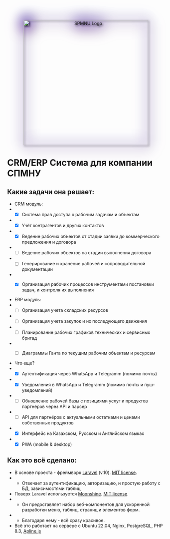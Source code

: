 <p align="center"><a style="filter: drop-shadow(0px -10px 20px blue) drop-shadow(0px 10px 20px #9004db) drop-shadow(3px 3px 3px black);" href="https://crm.spmnu.kz" target="_blank"><img src="https://crm.spmnu.kz/vendor/moonshine/logo_spmnu_big.png" width="400" alt="SPMNU Logo"></a></p>

# CRM/ERP Система для компании СПМНУ

## Какие задачи она решает:

- CRM модуль:
- - [x] Система прав доступа к рабочим задачам и объектам  
- - [x] Учёт контрагентов и других контактов
- - [x] Ведение рабочих объектов от стадии заявки до коммерческого предложения и договора
- - [ ] Ведение рабочих объектов на стадии выполнения договора 
- - [ ] Генерирование и хранение рабочей и сопроводительной документации 
- - [x] Организация рабочих процессов инструментами постановки задач, и контроля их выполнения


- ERP модуль:
- - [ ] Организация учета складских ресурсов
- - [ ] Организация учета закупок и их последующего движения
- - [ ] Планирование рабочих графиков технических и сервисных бригад 
- - [ ] Диаграммы Ганта по текущим рабочим объектам и ресурсам


- Что еще?
- - [x] Аутентификация через WhatsApp и Telegramm (помимо почты)
- - [x] Уведомления в WhatsApp и Telegramm (помимо почты и пуш-уведомлений)
- - [ ] Обновление рабочей базы с позициями услуг и продуктов партнёров через API и парсер
- - [ ] API для партнёров с актуальными остатками и ценами собственных продуктов
- - [x] Интерфейс на Казахском, Русском и Английском языках
- - [x] PWA (mobile & desktop)

## Как это всё сделано:

- В основе проекта - фреймворк [Laravel](https://laravel.com/) (v.10). [MIT license](https://opensource.org/licenses/MIT).
- - Отвечает за аутентификацию, авторизацию, и простую работу с БД, зависимостями таблиц
- Поверх Laravel используется [Moonshine](https://moonshine-laravel.com/). [MIT license](https://github.com/moonshine-software/moonshine/blob/2.x/LICENSE.md).
- - Он предоставляет набор веб-компонентов для ускоренной разработки меню, таблиц, страниц и элементов форм.
- - Благодаря нему - всё сразу красивое.
- Всё это работает на сервере с Ubuntu 22.04, Nginx, PostgreSQL, PHP 8.3, [Apline.js](https://alpinejs.dev/)

